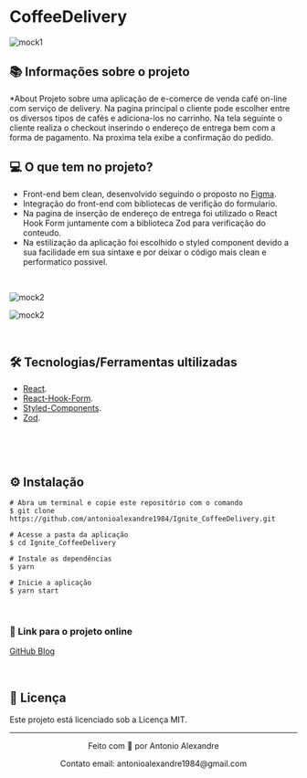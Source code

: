 # CoffeeDelivery

![mock1](https://raw.githubusercontent.com/antonioalexandre1984/Ignite_CoffeeDelivery/main/public/app/telaPrincipal.jpg)

## 📚 Informações sobre o projeto

*About
Projeto sobre uma aplicação de e-comerce de venda café on-line com serviço de delivery. Na pagina principal o cliente pode escolher entre os diversos tipos de cafés e adiciona-los no carrinho. Na tela seguinte o cliente realiza o checkout inserindo o endereço de entrega bem com a forma de pagamento. Na proxima tela exibe a confirmação do pedido.
&nbsp;

## 💻 O que tem no projeto?

* Front-end bem clean, desenvolvido seguindo o proposto no [Figma](https://www.figma.com/file/pu332zPyxb8uJlrwP0YVwG/Coffee-Delivery-(Copy)?node-id=0%3A1&t=2kV7WOmnFBBVgzD9-0).
* Integração do front-end com bibliotecas de verifição do formulario.
* Na pagina de inserção de endereço de entrega foi utilizado o React Hook Form juntamente com a biblioteca Zod para verificação do conteudo.
* Na estilização da aplicação foi escolhido o styled component devido a sua facilidade em sua sintaxe e por deixar o código mais clean e performatico possivel. 

&nbsp;

![mock2](https://raw.githubusercontent.com/antonioalexandre1984/Ignite_CoffeeDelivery/main/public/app/carrinhoPrincipal.jpg)

![mock2](https://raw.githubusercontent.com/antonioalexandre1984/Ignite_CoffeeDelivery/main/public/app/carrinhoPrincipal.jpg)

&nbsp;

## 🛠️ Tecnologias/Ferramentas ultilizadas

* [React](https://pt-br.reactjs.org/E).
* [React-Hook-Form](https://react-hook-form.com/).
* [Styled-Components](https://styled-components.com/).
* [Zod](https://www.npmjs.com/package/zod).

&nbsp;

&nbsp;

## ⚙️ Instalação
```
# Abra um terminal e copie este repositório com o comando
$ git clone https://github.com/antonioalexandre1984/Ignite_CoffeeDelivery.git
```

```
# Acesse a pasta da aplicação
$ cd Ignite_CoffeeDelivery

# Instale as dependências
$ yarn

# Inicie a aplicação
$ yarn start

```

&nbsp;

### 🔗 Link para o projeto online


[GitHub Blog](https://githubblog-omega.vercel.app/)

&nbsp;

## 📝 Licença

Este projeto está licenciado sob a Licença MIT.


---

<p align="center">Feito com 💙 por Antonio Alexandre</p>
<p align="center">Contato email: antonioalexandre1984@gmail.com</p>

